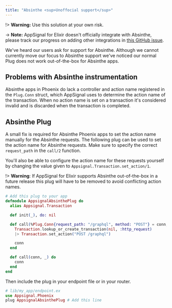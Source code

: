 ```yaml
---
title: "Absinthe <sup>Unoffocial support</sup>"
---
```


!> **Warning:** Use this solution at your own risk.

-> **Note:** AppSignal for Elixir doesn't officially integrate with Absinthe, please track our progress on adding other integrations in [this GitHub issue](https://github.com/appsignal/appsignal-elixir/issues/176).

We've heard our users ask for support for Absinthe. Although we cannot currently move our focus to Absinthe support we've noticed our normal Plug does not work out-of-the-box for Absinthe apps.


## Problems with Absinthe instrumentation

Absinthe apps in Phoenix do lack a controller and action name registered in the `Plug.Conn` struct, which AppSignal uses to determine the action name of the transaction. When no action name is set on a transaction it's considered invalid and is discarded when the transaction is completed.

## Absinthe Plug

A small fix is required for Absinthe Phoenix apps to set the action name manually for the Absinthe requests. The following plug can be used to set the action name for Absinthe requests. Make sure to specify the correct `request_path` in the `call/2` function.

You'll also be able to configure the action name for these requests yourself by changing the value given to `Appsignal.Transaction.set_action/1`.

!> **Warning**: If AppSignal for Elixir supports Absinthe out-of-the-box in a future release this plug will have to be removed to avoid conflicting action names.

```elixir
# Add this plug to your app
defmodule AppsignalAbsinthePlug do
  alias Appsignal.Transaction

  def init(_), do: nil

  def call(%Plug.Conn{request_path: "/graphql", method: "POST"} = conn, _) do
    Transaction.lookup_or_create_transaction(nil, :http_request)
    |> Transaction.set_action("POST /graphql")

    conn
  end

  def call(conn, _) do
    conn
  end
end
```

Then include the plug in your endpoint file or in your router.

```elixir
# lib/my_app/endpoint.ex
use Appsignal.Phoenix
plug AppsignalAbsinthePlug # Add this line
```

